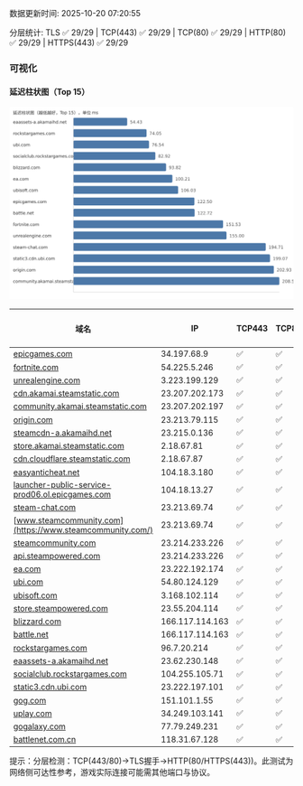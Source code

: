 数据更新时间: 2025-10-20 07:20:55

分层统计: TLS ✅ 29/29 | TCP(443) ✅ 29/29 | TCP(80) ✅ 29/29 | HTTP(80) ✅ 29/29 | HTTPS(443) ✅ 29/29

### 可视化

#### 延迟柱状图（Top 15）

![Latency Chart](latency_chart.svg)

| 域名 | IP | TCP443 | TCP80 | TLS 握手 | HTTP(80) | 状态码 | HTTPS(443) | 状态码(HTTPS) | 延迟(ms) |
|---|---|---|---|---|---|---|---|---|---|
| [epicgames.com](https://epicgames.com/) | 34.197.68.9 | ✅ | ✅ | ✅ | ✅ | 301 | ✅ | 302 | 122.5 |
| [fortnite.com](https://fortnite.com/) | 54.225.5.246 | ✅ | ✅ | ✅ | ✅ | 301 | ✅ | 301 | 151.53 |
| [unrealengine.com](https://unrealengine.com/) | 3.223.199.129 | ✅ | ✅ | ✅ | ✅ | 301 | ✅ | 301 | 155.0 |
| [cdn.akamai.steamstatic.com](https://cdn.akamai.steamstatic.com/) | 23.207.202.173 | ✅ | ✅ | ✅ | ✅ | 200 | ✅ | 200 | 219.27 |
| [community.akamai.steamstatic.com](https://community.akamai.steamstatic.com/) | 23.207.202.197 | ✅ | ✅ | ✅ | ✅ | 403 | ✅ | 403 | 208.51 |
| [origin.com](https://origin.com/) | 23.213.79.115 | ✅ | ✅ | ✅ | ✅ | 301 | ✅ | 301 | 202.93 |
| [steamcdn-a.akamaihd.net](https://steamcdn-a.akamaihd.net/) | 23.215.0.136 | ✅ | ✅ | ✅ | ✅ | 200 | ✅ | 200 | 210.58 |
| [store.akamai.steamstatic.com](https://store.akamai.steamstatic.com/) | 2.18.67.81 | ✅ | ✅ | ✅ | ✅ | 403 | ✅ | 403 | 215.9 |
| [cdn.cloudflare.steamstatic.com](https://cdn.cloudflare.steamstatic.com/) | 2.18.67.87 | ✅ | ✅ | ✅ | ✅ | 200 | ✅ | 200 | 245.97 |
| [easyanticheat.net](https://easyanticheat.net/) | 104.18.3.180 | ✅ | ✅ | ✅ | ✅ | 301 | ✅ | 301 | 275.95 |
| [launcher-public-service-prod06.ol.epicgames.com](https://launcher-public-service-prod06.ol.epicgames.com/) | 104.18.13.27 | ✅ | ✅ | ✅ | ✅ | 404 | ✅ | 404 | 255.98 |
| [steam-chat.com](https://steam-chat.com/) | 23.213.69.74 | ✅ | ✅ | ✅ | ✅ | 302 | ✅ | 404 | 194.71 |
| [www.steamcommunity.com](https://www.steamcommunity.com/) | 23.213.69.74 | ✅ | ✅ | ✅ | ✅ | 302 | ✅ | 302 | 242.09 |
| [steamcommunity.com](https://steamcommunity.com/) | 23.214.233.226 | ✅ | ✅ | ✅ | ✅ | 302 | ✅ | 200 | 365.15 |
| [api.steampowered.com](https://api.steampowered.com/) | 23.214.233.226 | ✅ | ✅ | ✅ | ✅ | 404 | ✅ | 404 | 315.0 |
| [ea.com](https://ea.com/) | 23.222.192.174 | ✅ | ✅ | ✅ | ✅ | 301 | ✅ | 301 | 100.21 |
| [ubi.com](https://ubi.com/) | 54.80.124.129 | ✅ | ✅ | ✅ | ✅ | 301 | ✅ | 301 | 76.54 |
| [ubisoft.com](https://ubisoft.com/) | 3.168.102.114 | ✅ | ✅ | ✅ | ✅ | 301 | ✅ | 301 | 106.03 |
| [store.steampowered.com](https://store.steampowered.com/) | 23.55.204.114 | ✅ | ✅ | ✅ | ✅ | 302 | ✅ | 200 | 397.44 |
| [blizzard.com](https://blizzard.com/) | 166.117.114.163 | ✅ | ✅ | ✅ | ✅ | 302 | ✅ | 302 | 93.82 |
| [battle.net](https://battle.net/) | 166.117.114.163 | ✅ | ✅ | ✅ | ✅ | 301 | ✅ | 301 | 122.72 |
| [rockstargames.com](https://rockstargames.com/) | 96.7.20.214 | ✅ | ✅ | ✅ | ✅ | 301 | ✅ | 301 | 74.05 |
| [eaassets-a.akamaihd.net](https://eaassets-a.akamaihd.net/) | 23.62.230.148 | ✅ | ✅ | ✅ | ✅ | 404 | ✅ | 404 | 54.43 |
| [socialclub.rockstargames.com](https://socialclub.rockstargames.com/) | 104.255.105.71 | ✅ | ✅ | ✅ | ✅ | 301 | ✅ | 307 | 82.92 |
| [static3.cdn.ubi.com](https://static3.cdn.ubi.com/) | 23.222.197.101 | ✅ | ✅ | ✅ | ✅ | 401 | ✅ | 401 | 199.07 |
| [gog.com](https://gog.com/) | 151.101.1.55 | ✅ | ✅ | ✅ | ✅ | 301 | ✅ | 301 | 581.91 |
| [uplay.com](https://uplay.com/) | 34.249.103.141 | ✅ | ✅ | ✅ | ✅ | 301 | ✅ | 301 | 317.17 |
| [gogalaxy.com](https://gogalaxy.com/) | 77.79.249.231 | ✅ | ✅ | ✅ | ✅ | 301 | ✅ | 301 | 436.05 |
| [battlenet.com.cn](https://battlenet.com.cn/) | 118.31.67.128 | ✅ | ✅ | ✅ | ✅ | 308 | ✅ | 302 | 1057.82 |

提示：分层检测：TCP(443/80)→TLS握手→HTTP(80/HTTPS(443))。此测试为网络侧可达性参考，游戏实际连接可能需其他端口与协议。